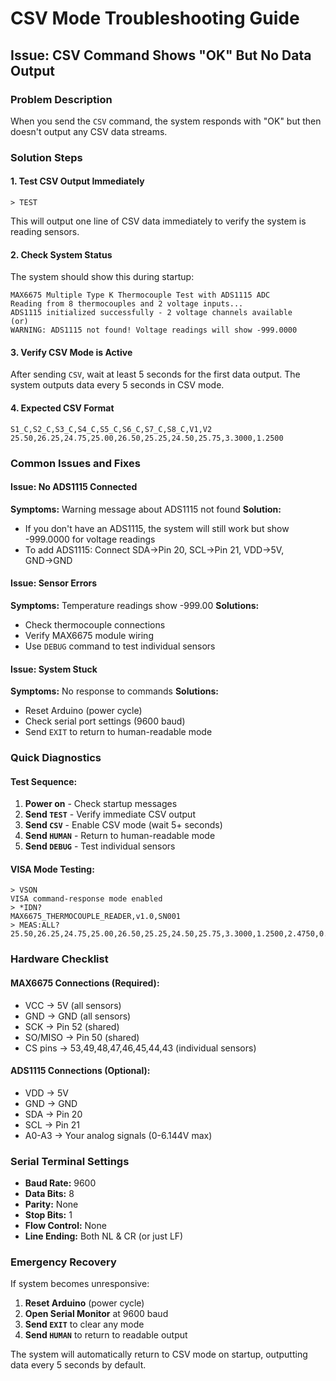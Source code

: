 # CSV Mode Troubleshooting Guide

## Issue: CSV Command Shows "OK" But No Data Output

### Problem Description
When you send the `CSV` command, the system responds with "OK" but then doesn't output any CSV data streams.

### Solution Steps

#### 1. **Test CSV Output Immediately**
```
> TEST
```
This will output one line of CSV data immediately to verify the system is reading sensors.

#### 2. **Check System Status**
The system should show this during startup:
```
MAX6675 Multiple Type K Thermocouple Test with ADS1115 ADC
Reading from 8 thermocouples and 2 voltage inputs...
ADS1115 initialized successfully - 2 voltage channels available
(or)
WARNING: ADS1115 not found! Voltage readings will show -999.0000
```

#### 3. **Verify CSV Mode is Active**
After sending `CSV`, wait at least 5 seconds for the first data output. The system outputs data every 5 seconds in CSV mode.

#### 4. **Expected CSV Format**
```
S1_C,S2_C,S3_C,S4_C,S5_C,S6_C,S7_C,S8_C,V1,V2
25.50,26.25,24.75,25.00,26.50,25.25,24.50,25.75,3.3000,1.2500
```

### Common Issues and Fixes

#### **Issue: No ADS1115 Connected**
**Symptoms:** Warning message about ADS1115 not found
**Solution:** 
- If you don't have an ADS1115, the system will still work but show -999.0000 for voltage readings
- To add ADS1115: Connect SDA→Pin 20, SCL→Pin 21, VDD→5V, GND→GND

#### **Issue: Sensor Errors**
**Symptoms:** Temperature readings show -999.00
**Solutions:**
- Check thermocouple connections
- Verify MAX6675 module wiring
- Use `DEBUG` command to test individual sensors

#### **Issue: System Stuck**
**Symptoms:** No response to commands
**Solutions:**
- Reset Arduino (power cycle)
- Check serial port settings (9600 baud)
- Send `EXIT` to return to human-readable mode

### Quick Diagnostics

#### **Test Sequence:**
1. **Power on** - Check startup messages
2. **Send `TEST`** - Verify immediate CSV output
3. **Send `CSV`** - Enable CSV mode (wait 5+ seconds)
4. **Send `HUMAN`** - Return to human-readable mode
5. **Send `DEBUG`** - Test individual sensors

#### **VISA Mode Testing:**
```
> VSON
VISA command-response mode enabled
> *IDN?
MAX6675_THERMOCOUPLE_READER,v1.0,SN001
> MEAS:ALL?
25.50,26.25,24.75,25.00,26.50,25.25,24.50,25.75,3.3000,1.2500,2.4750,0.5000
```

### Hardware Checklist

#### **MAX6675 Connections (Required):**
- VCC → 5V (all sensors)
- GND → GND (all sensors)  
- SCK → Pin 52 (shared)
- SO/MISO → Pin 50 (shared)
- CS pins → 53,49,48,47,46,45,44,43 (individual sensors)

#### **ADS1115 Connections (Optional):**
- VDD → 5V
- GND → GND
- SDA → Pin 20
- SCL → Pin 21
- A0-A3 → Your analog signals (0-6.144V max)

### Serial Terminal Settings
- **Baud Rate:** 9600
- **Data Bits:** 8
- **Parity:** None
- **Stop Bits:** 1
- **Flow Control:** None
- **Line Ending:** Both NL & CR (or just LF)

### Emergency Recovery
If system becomes unresponsive:
1. **Reset Arduino** (power cycle)
2. **Open Serial Monitor** at 9600 baud
3. **Send `EXIT`** to clear any mode
4. **Send `HUMAN`** to return to readable output

The system will automatically return to CSV mode on startup, outputting data every 5 seconds by default.
